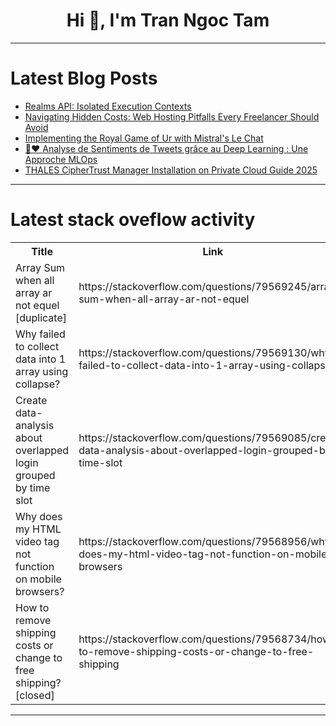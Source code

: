 <h1 align="center">Hi 👋, I'm Tran Ngoc Tam</h1>

---

# Latest Blog Posts 
<!-- BLOG-POST-LIST:START -->
- [Realms API: Isolated Execution Contexts](https://dev.to/omriluz1/realms-api-isolated-execution-contexts-53og)
- [Navigating Hidden Costs: Web Hosting Pitfalls Every Freelancer Should Avoid](https://dev.to/florentv11/navigating-hidden-costs-web-hosting-pitfalls-every-freelancer-should-avoid-ogj)
- [Implementing the Royal Game of Ur with Mistral&#39;s Le Chat](https://dev.to/duplys/implementing-the-royal-game-of-ur-with-mistrals-le-chat-4mil)
- [💬❤️ Analyse de Sentiments de Tweets grâce au Deep Learning : Une Approche MLOps](https://dev.to/davidscanu/analyse-de-sentiments-de-tweets-grace-au-deep-learning-une-approche-mlops-3ib7)
- [THALES CipherTrust Manager Installation on Private Cloud Guide 2025](https://dev.to/abdul-hadi/thales-ciphertrust-manager-installation-guide-2025-540c)
<!-- BLOG-POST-LIST:END -->

---

# Latest stack oveflow activity
<table>
  <tr><th>Title</th><th>Link</th></tr>
  <!-- STACKOVERFLOW:START --><tr><td>Array Sum when all array ar not equel [duplicate]</td><td>https://stackoverflow.com/questions/79569245/array-sum-when-all-array-ar-not-equel</td></tr><tr><td>Why failed to collect data into 1 array using collapse?</td><td>https://stackoverflow.com/questions/79569130/why-failed-to-collect-data-into-1-array-using-collapse</td></tr><tr><td>Create data-analysis about overlapped login grouped by time slot</td><td>https://stackoverflow.com/questions/79569085/create-data-analysis-about-overlapped-login-grouped-by-time-slot</td></tr><tr><td>Why does my HTML video tag not function on mobile browsers?</td><td>https://stackoverflow.com/questions/79568956/why-does-my-html-video-tag-not-function-on-mobile-browsers</td></tr><tr><td>How to remove shipping costs or change to free shipping? [closed]</td><td>https://stackoverflow.com/questions/79568734/how-to-remove-shipping-costs-or-change-to-free-shipping</td></tr><!-- STACKOVERFLOW:END -->
</table>

---


